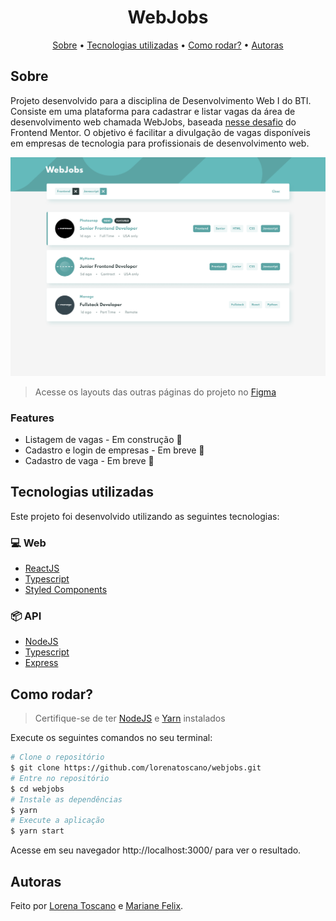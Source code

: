 <h1 align="center">WebJobs</h1>

<p align="center">
  <a href="#sobre">Sobre</a> •
  <a href="#tecnologias-utilizadas">Tecnologias utilizadas</a> • 
  <a href="#como-rodar">Como rodar?</a> • 
  <a href="#autoras">Autoras</a>
</p>

## Sobre

Projeto desenvolvido para a disciplina de Desenvolvimento Web I do BTI. Consiste em uma plataforma para cadastrar e listar vagas da área de desenvolvimento web chamada WebJobs, baseada [nesse desafio](https://www.frontendmentor.io/challenges/job-listings-with-filtering-ivstIPCt) do Frontend Mentor. O objetivo é facilitar a divulgação de vagas disponíveis em empresas de tecnologia para profissionais de desenvolvimento web.

![cover](.github/main-page.png?style=flat)

> Acesse os layouts das outras páginas do projeto no [Figma](https://www.figma.com/file/VOMO0clBvQHdvU7xeqg3EM/webjobs?node-id=111%3A135)

### Features

- Listagem de vagas - Em construção 🚧
- Cadastro e login de empresas - Em breve 📅
- Cadastro de vaga - Em breve 📅

## Tecnologias utilizadas

Este projeto foi desenvolvido utilizando as seguintes tecnologias:

### 💻 Web

- [ReactJS](https://reactjs.org/)
- [Typescript](https://www.typescriptlang.org/)
- [Styled Components](https://styled-components.com/)

### 📦 API

- [NodeJS](https://nodejs.org/en/)
- [Typescript](https://www.typescriptlang.org/)
- [Express](https://expressjs.com/)

## Como rodar?

> Certifique-se de ter [NodeJS](https://nodejs.org/en/) e [Yarn](https://classic.yarnpkg.com/lang/en/docs/install/#windows-stable) instalados

Execute os seguintes comandos no seu terminal:

```bash
# Clone o repositório
$ git clone https://github.com/lorenatoscano/webjobs.git
# Entre no repositório
$ cd webjobs
# Instale as dependências
$ yarn
# Execute a aplicação
$ yarn start
```

Acesse em seu navegador http://localhost:3000/ para ver o resultado.

## Autoras

Feito por [Lorena Toscano](https://github.com/lorenatoscano) e [Mariane Felix](https://github.com/marianefelix).
